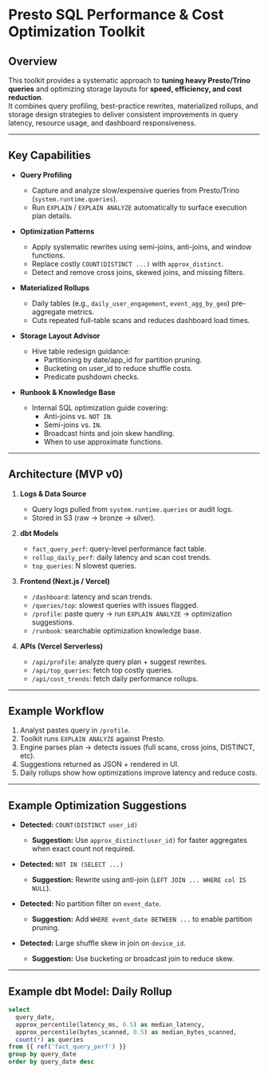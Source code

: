 # Presto SQL Performance & Cost Optimization Toolkit

## Overview
This toolkit provides a systematic approach to **tuning heavy Presto/Trino queries** and optimizing storage layouts for **speed, efficiency, and cost reduction**.  
It combines query profiling, best-practice rewrites, materialized rollups, and storage design strategies to deliver consistent improvements in query latency, resource usage, and dashboard responsiveness.

---

## Key Capabilities
- **Query Profiling**
  - Capture and analyze slow/expensive queries from Presto/Trino (`system.runtime.queries`).
  - Run `EXPLAIN` / `EXPLAIN ANALYZE` automatically to surface execution plan details.

- **Optimization Patterns**
  - Apply systematic rewrites using semi-joins, anti-joins, and window functions.
  - Replace costly `COUNT(DISTINCT ...)` with `approx_distinct`.
  - Detect and remove cross joins, skewed joins, and missing filters.

- **Materialized Rollups**
  - Daily tables (e.g., `daily_user_engagement`, `event_agg_by_geo`) pre-aggregate metrics.
  - Cuts repeated full-table scans and reduces dashboard load times.

- **Storage Layout Advisor**
  - Hive table redesign guidance:
    - Partitioning by date/app_id for partition pruning.
    - Bucketing on user_id to reduce shuffle costs.
    - Predicate pushdown checks.

- **Runbook & Knowledge Base**
  - Internal SQL optimization guide covering:
    - Anti-joins vs. `NOT IN`.
    - Semi-joins vs. `IN`.
    - Broadcast hints and join skew handling.
    - When to use approximate functions.

---

## Architecture (MVP v0)
1. **Logs & Data Source**  
   - Query logs pulled from `system.runtime.queries` or audit logs.  
   - Stored in S3 (raw → bronze → silver).  

2. **dbt Models**  
   - `fact_query_perf`: query-level performance fact table.  
   - `rollup_daily_perf`: daily latency and scan cost trends.  
   - `top_queries`: N slowest queries.  

3. **Frontend (Next.js / Vercel)**  
   - `/dashboard`: latency and scan trends.  
   - `/queries/top`: slowest queries with issues flagged.  
   - `/profile`: paste query → run `EXPLAIN ANALYZE` → optimization suggestions.  
   - `/runbook`: searchable optimization knowledge base.  

4. **APIs (Vercel Serverless)**  
   - `/api/profile`: analyze query plan + suggest rewrites.  
   - `/api/top_queries`: fetch top costly queries.  
   - `/api/cost_trends`: fetch daily performance rollups.  

---

## Example Workflow
1. Analyst pastes query in `/profile`.  
2. Toolkit runs `EXPLAIN ANALYZE` against Presto.  
3. Engine parses plan → detects issues (full scans, cross joins, DISTINCT, etc).  
4. Suggestions returned as JSON + rendered in UI.  
5. Daily rollups show how optimizations improve latency and reduce costs.

---

## Example Optimization Suggestions
- **Detected:** `COUNT(DISTINCT user_id)`  
  - **Suggestion:** Use `approx_distinct(user_id)` for faster aggregates when exact count not required.  

- **Detected:** `NOT IN (SELECT ...)`  
  - **Suggestion:** Rewrite using anti-join (`LEFT JOIN ... WHERE col IS NULL`).  

- **Detected:** No partition filter on `event_date`.  
  - **Suggestion:** Add `WHERE event_date BETWEEN ...` to enable partition pruning.  

- **Detected:** Large shuffle skew in join on `device_id`.  
  - **Suggestion:** Use bucketing or broadcast join to reduce skew.  

---

## Example dbt Model: Daily Rollup
```sql
select
  query_date,
  approx_percentile(latency_ms, 0.5) as median_latency,
  approx_percentile(bytes_scanned, 0.5) as median_bytes_scanned,
  count(*) as queries
from {{ ref('fact_query_perf') }}
group by query_date
order by query_date desc
